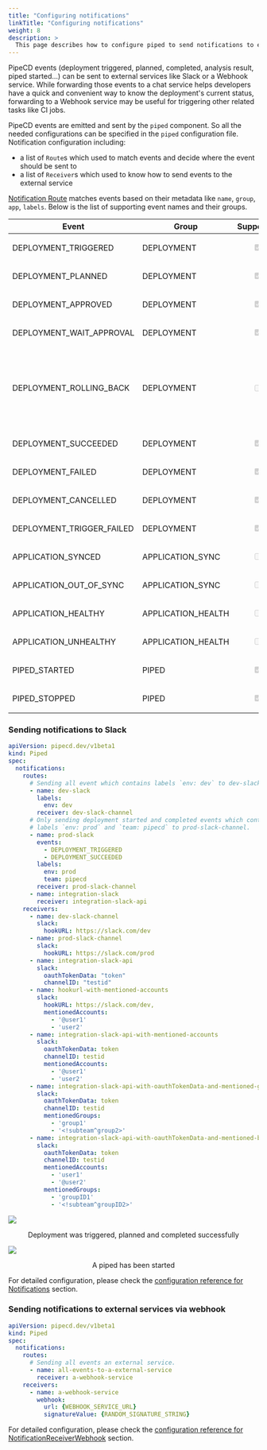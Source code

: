 ```yaml
---
title: "Configuring notifications"
linkTitle: "Configuring notifications"
weight: 8
description: >
  This page describes how to configure piped to send notifications to external services.
---
```


PipeCD events (deployment triggered, planned, completed, analysis result, piped started...) can be sent to external services like Slack or a Webhook service. While forwarding those events to a chat service helps developers have a quick and convenient way to know the deployment's current status, forwarding to a Webhook service may be useful for triggering other related tasks like CI jobs.

PipeCD events are emitted and sent by the `piped` component. So all the needed configurations can be specified in the `piped` configuration file.
Notification configuration including:
- a list of `Route`s which used to match events and decide where the event should be sent to
- a list of `Receiver`s which used to know how to send events to the external service

[Notification Route](configuration-reference/#notificationroute) matches events based on their metadata like `name`, `group`, `app`, `labels`.
Below is the list of supporting event names and their groups.

| Event | Group | Supported | Description |
|-|-|-|-|
| DEPLOYMENT_TRIGGERED | DEPLOYMENT | <p style="text-align: center;"><input type="checkbox" checked disabled></p> |  |
| DEPLOYMENT_PLANNED | DEPLOYMENT | <p style="text-align: center;"><input type="checkbox" checked disabled></p> |  |
| DEPLOYMENT_APPROVED | DEPLOYMENT | <p style="text-align: center;"><input type="checkbox" checked disabled></p> |  |
| DEPLOYMENT_WAIT_APPROVAL | DEPLOYMENT | <p style="text-align: center;"><input type="checkbox" checked disabled></p> |  |
| DEPLOYMENT_ROLLING_BACK | DEPLOYMENT | <p style="text-align: center;"><input type="checkbox" disabled></p> | PipeCD sends a notification when a deployment is completed, while it does not send a notification when a deployment status changes to DEPLOYMENT_ROLLING_BACK because it is not a completion status. See [#4547](https://github.com/pipe-cd/pipecd/issues/4547) |
| DEPLOYMENT_SUCCEEDED | DEPLOYMENT | <p style="text-align: center;"><input type="checkbox" checked disabled></p> |  |
| DEPLOYMENT_FAILED | DEPLOYMENT | <p style="text-align: center;"><input type="checkbox" checked disabled></p> |  |
| DEPLOYMENT_CANCELLED | DEPLOYMENT | <p style="text-align: center;"><input type="checkbox" checked disabled></p> |  |
| DEPLOYMENT_TRIGGER_FAILED | DEPLOYMENT | <p style="text-align: center;"><input type="checkbox" checked disabled></p> |  |
| APPLICATION_SYNCED | APPLICATION_SYNC | <p style="text-align: center;"><input type="checkbox" disabled></p> |  |
| APPLICATION_OUT_OF_SYNC | APPLICATION_SYNC | <p style="text-align: center;"><input type="checkbox" disabled></p> |  |
| APPLICATION_HEALTHY | APPLICATION_HEALTH | <p style="text-align: center;"><input type="checkbox" disabled></p> |  |
| APPLICATION_UNHEALTHY | APPLICATION_HEALTH | <p style="text-align: center;"><input type="checkbox" disabled></p> |  |
| PIPED_STARTED | PIPED | <p style="text-align: center;"><input type="checkbox" checked  disabled></p> |  |
| PIPED_STOPPED | PIPED | <p style="text-align: center;"><input type="checkbox" checked disabled></p> |  |

### Sending notifications to Slack

``` yaml
apiVersion: pipecd.dev/v1beta1
kind: Piped
spec:
  notifications:
    routes:
      # Sending all event which contains labels `env: dev` to dev-slack-channel.
      - name: dev-slack
        labels:
          env: dev
        receiver: dev-slack-channel
      # Only sending deployment started and completed events which contains
      # labels `env: prod` and `team: pipecd` to prod-slack-channel.
      - name: prod-slack
        events:
          - DEPLOYMENT_TRIGGERED
          - DEPLOYMENT_SUCCEEDED
        labels:
          env: prod
          team: pipecd
        receiver: prod-slack-channel
      - name: integration-slack
        receiver: integration-slack-api
    receivers:
      - name: dev-slack-channel
        slack:
          hookURL: https://slack.com/dev
      - name: prod-slack-channel
        slack:
          hookURL: https://slack.com/prod
      - name: integration-slack-api
        slack:
          oauthTokenData: "token"
          channelID: "testid"
      - name: hookurl-with-mentioned-accounts
        slack:
          hookURL: https://slack.com/dev,
          mentionedAccounts:
            - '@user1'
            - 'user2'
      - name: integration-slack-api-with-mentioned-accounts
        slack:
          oauthTokenData: token
          channelID: testid
          mentionedAccounts:
            - '@user1'
            - 'user2'
      - name: integration-slack-api-with-oauthTokenData-and-mentioned-groups
        slack:
          oauthTokenData: token
          channelID: testid
          mentionedGroups:
            - 'group1'
            - '<!subteam^group2>'
      - name: integration-slack-api-with-oauthTokenData-and-mentioned-both-accounts-and-groups
        slack:
          oauthTokenData: token
          channelID: testid
          mentionedAccounts:
            - 'user1'
            - '@user2'
          mentionedGroups:
            - 'groupID1'
            - '<!subteam^groupID2>'
```


![](/images/slack-notification-deployment.png)
<p style="text-align: center;">
Deployment was triggered, planned and completed successfully
</p>

![](/images/slack-notification-piped-started.png)
<p style="text-align: center;">
A piped has been started
</p>


For detailed configuration, please check the [configuration reference for Notifications](configuration-reference/#notifications) section.

### Sending notifications to external services via webhook

``` yaml
apiVersion: pipecd.dev/v1beta1
kind: Piped
spec:
  notifications:
    routes:
      # Sending all events an external service.
      - name: all-events-to-a-external-service
        receiver: a-webhook-service
    receivers:
      - name: a-webhook-service
        webhook:
          url: {WEBHOOK_SERVICE_URL}
          signatureValue: {RANDOM_SIGNATURE_STRING}
```

For detailed configuration, please check the [configuration reference for NotificationReceiverWebhook](configuration-reference/#notificationreceiverwebhook) section.
